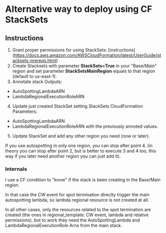 # Alternative way to deploy using CF StackSets

## Instructions

1. Grant proper permissions for using StackSets:
[instructions] (https://docs.aws.amazon.com/AWSCloudFormation/latest/UserGuide/stacksets-prereqs.html)
2. Create Stacksets with parameter **StackSets=True** in your "Base/Main" region and 
set parameter **StackSetsMainRegion** equals to that region (default to us-east-1).
3. Annotate stack Outputs:
 - AutoSpottingLambdaARN
 - LambdaRegionalExecutionRoleARN
4. Update just created StackSet setting StackSets CloudFormation Parameters:
 - AutoSpottingLambdaARN
 - LambdaRegionalExecutionRoleARN
with the previously annoted values.
5. Update StackSet and add any other region you need (now or later).

If you use autospotting in only one region, you can stop after point 4.
(in theory you can stop after point 2, but is better to execute 3 and 4
too, this way if you later need another region you can just add it).

### Internals

I use a CF condition to "know" if the stack is been creating in the
Base/Main region.

In that case the CW event for spot termination direclty trigger the main
autospotting lambda, so lambda regional resource is not created at all.

In all other cases, only the resources related to the spot termination
are created (the ones in regional_template: CW event, lambda and relative permissions),
but to work they need the AutoSpottingLambda and LambdaRegionalExecutionRole Arns
from the main stack.
